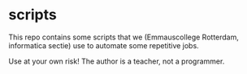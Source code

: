 # scripts
This repo contains some scripts that we (Emmauscollege Rotterdam, informatica sectie) use to automate some repetitive jobs.

Use at your own risk! The author is a teacher, not a programmer.
